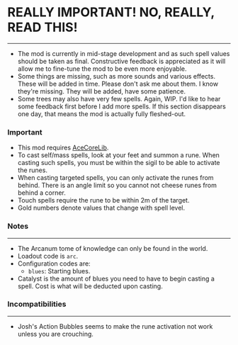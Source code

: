 # REALLY IMPORTANT! NO, REALLY, READ THIS!
---
- The mod is currently in mid-stage development and as such spell values should be taken as final. Constructive feedback is appreciated as it will allow me to fine-tune the mod to be even more enjoyable.
- Some things are missing, such as more sounds and various effects. These will be added in time. Please don't ask me about them. I know they're missing. They will be added, have some patience.
- Some trees may also have very few spells. Again, WIP. I'd like to hear some feedback first before I add more spells. If this section disappears one day, that means the mod is actually fully fleshed-out.

### Important
- This mod requires [AceCoreLib](https://gitlab.com/accensi/hd-addons/acecorelib).
- To cast self/mass spells, look at your feet and summon a rune. When casting such spells, you must be within the sigil to be able to activate the runes.
- When casting targeted spells, you can only activate the runes from behind. There is an angle limit so you cannot not cheese runes from behind a corner.
- Touch spells require the rune to be within 2m of the target.
- Gold numbers denote values that change with spell level.

### Notes
---
- The Arcanum tome of knowledge can only be found in the world.
- Loadout code is `arc`.
- Configuration codes are:
	- `blues`: Starting blues.
- Catalyst is the amount of blues you need to have to begin casting a spell. Cost is what will be deducted upon casting.

### Incompatibilities
---
- Josh's Action Bubbles seems to make the rune activation not work unless you are crouching.